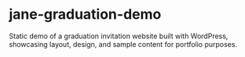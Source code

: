 # jane-graduation-demo
Static demo of a graduation invitation website built with WordPress, showcasing layout, design, and sample content for portfolio purposes.
